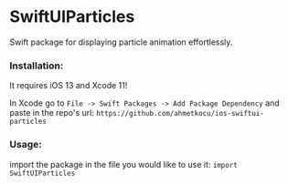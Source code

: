# SwiftUIParticles

Swift package for displaying particle animation effortlessly.

### Installation:

It requires iOS 13 and Xcode 11!

In Xcode go to `File -> Swift Packages -> Add Package Dependency` and paste in the repo's url: `https://github.com/ahmetkocu/ios-swiftui-particles`

### Usage:

import the package in the file you would like to use it: `import SwiftUIParticles`

